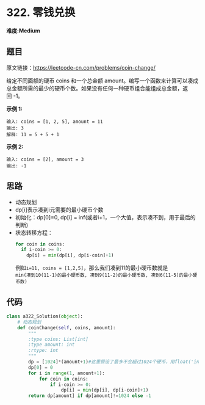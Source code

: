 # 322. 零钱兑换
**难度:Medium**
## 题目
原文链接：https://leetcode-cn.com/problems/coin-change/

给定不同面额的硬币 coins 和一个总金额 amount。编写一个函数来计算可以凑成总金额所需的最少的硬币个数。如果没有任何一种硬币组合能组成总金额，返回 -1。

**示例 1:**
```
输入: coins = [1, 2, 5], amount = 11
输出: 3 
解释: 11 = 5 + 5 + 1
```
**示例 2:**
```
输入: coins = [2], amount = 3
输出: -1
```

## 思路
* 动态规划
* dp[i]表示凑到i元需要的最小硬币个数
* 初始化：dp[0]=0, dp[i] = inf(或者i+1，一个大值，表示凑不到，用于最后的判断)
* 状态转移方程：
  ```python
  for coin in coins:
    if i-coin >= 0:
      dp[i] = min(dp[i], dp[i-coin]+1)
  ```
  例如`i=11, coins = [1,2,5]`，那么我们凑到11的最小硬币数就是  
  `min(凑到10(11-1)的最小硬币数, 凑到9(11-2)的最小硬币数, 凑到6(11-5)的最小硬币数)`

## 代码
```python
class a322_Solution(object):
    # 动态规划
    def coinChange(self, coins, amount):
        """
        :type coins: List[int]
        :type amount: int
        :rtype: int
        """
        dp = [1024]*(amount+1)#这里假设了最多不会超过1024个硬币，用float('inf')也行
        dp[0] = 0
        for i in range(1, amount+1):
            for coin in coins:
                if i-coin >= 0:
                    dp[i] = min(dp[i], dp[i-coin]+1)
        return dp[amount] if dp[amount]!=1024 else -1
```
